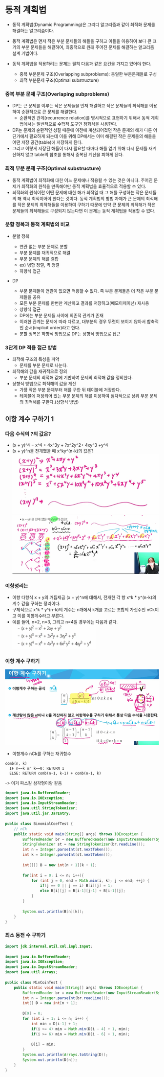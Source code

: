 # 동적 계획법
- 동적 계획법(Dynamic Programming)은 그리디 알고리즘과 같이 최적화 문제를 해결하는 알고리즘이다.
- 동적 계획법은 먼저 작은 부분 문제들의 해들을 구하고 이들을 이용하여 보다 큰 크기의 부분 문제들을 해결하여, 최종적으로 원래 주어진 문제를 해결하는 알고리즘 설계 기법이다.

- 동적 계획법을 적용하려는 문제는 필히 다음과 같은 요건을 가지고 있어야 한다.
  - 중복 부분문제 구조(Overlapping subproblems): 동일한 부분문제들로 구성
  - 최적 부분문제 구조(Optimal substructure)

### 중복 부분 문제 구조(Overlaping subproblems)
- DP는 큰 문제를 이루는 작은 문제들을 먼저 해결하고 작은 문제들의 최적해를 이용하여 순환적으로 큰 문제를 해결한다.
  - 순환적인 관계(recurrence relation)를 명시적으로 표현하기 위해서 동적 계획법에서는 일반적으로 수학적 도구인 점화식을 사용한다.
- DP는 문제의 순환적인 성질 때문에 이전에 계산되어졌던 작은 문제의 해가 다른 어딘가에서 필요하게 되는데 이를 위해 DP에서는 이미 해결된 작은 문제들의 해들을 어떤 저장 공간(table)에 저장하게 된다.
- 그리고 이렇게 저장된 해들이 다시 필요할 때마다 해를 얻기 위해 다시 문제를 재계산하지 않고 table의 참조를 통해서 중복된 계산을 피하게 된다.

### 최적 부분 문제 구조(Optimal substructure)
- 동적 계획법이 최적화에 대한 어느 문제에나 적용될 수 있는 것은 아니다. 주어진 문제가 최적화의 원칙을 만족해야만 동적 계획법을 효율적으로 적용할 수 있다.
- 최적화의 원칙이란 어떤 문제에 대한 해가 최적일 때 그 해를 구성하는 작은 문제들의 해 역시 최적이어야 한다는 것이다. 동적 계획법의 방법 자체가 큰 문제의 최적해를 
작은 문제의 최적해들을 이용하여 구하기 때문에 만약 큰 문제의 최적해가 작은 문제들의 최적해들로 구성되지 않는다면 이 문제는 동적 계획법을 적용할 수 없다.

### 분할 정복과 동적 계획법의 비교
- 분할 정복
  - 연관 없는 부분 문제로 분할
  - 부분 문제를 재귀적으로 해결
  - 부분 문제의 해를 결합
  - ex) 병합 정렬, 퀵 정렬
  - 하향식 접근

- DP
  - 부분 문제들이 연관이 없으면 적용할 수 없다. 즉 부분 문제들은 더 작은 부분 문제들을 공유
  - 모든 부분 문제를 한번만 계산하고 결과를 저장하고(메모이제이션) 재사용
  - 상향식 접근
  - DP에는 부분 문제들 사이에 의존적 관계가 존재
  - 이러한 관계는 문제에 따라 다르고, 대부분의 경우 뚜렷이 보이지 않아서 함축적인 순서(implicit order)라고 한다.
  - 분할 정복은 하향식 방법으로 DP는 상향식 방법으로 접근

### 3단계 DP 적용 접근 방법
- 최적해 구조의 특성을 파악
  - 문제를 부분 문제로 나눈다.
- 최적해의 값을 재귀적으로 정의
  - 부분 문제의 최적해 값에 기반하여 문제의 최적해 값을 정의한다.
- 상향식 방법으로 최적해의 값을 계산
  - 가장 작은 부분 문제부터 해를 구한 뒤 테이블에 저장한다.
  - 테이블에 저장되어 있는 부분 문제의 해를 이용하여 점차적으로 상위 부분 문제의 최적해를 구한다.(상향식 방법)
  
## 이항 계수 구하기 1
### 다음 수식의 ?의 값은?
- (x + y)^4 = x^4 + 4x^3y + ?x^2y^2+ 4xy^3 +y^4
- (x + y)^n을 전개했을 때 x^ky^(n-k)의 값은?  
![img.png](DynamicProgramming-1.png)
![img.png](DynamicProgramming-2.png)

### 이항정리는
- 이항 다항식 x + y의 거듭제곱 (x + y)^n에 대해서, 전개한 각 항 x^k * y^(n-k)의 계수 값을 구하는 정리이다.
- 구체적으로 x^k * y^(n-k)의 계수는 n개에서 k개를 고르는 조합의 가짓수인 nCk이고 이를 이항계수라고 부른다.
- 예를 들어, n=2, n=3, 그리고 n=4일 경우에는 다음과 같다.  
![img.png](DynamicProgramming-3.png)

### 이항 계수 구하기  
![img.png](DynamicProgramming-4.png)

- 이항계수 nCk를 구하는 재귀함수
```
comb(n, k)
  IF n==k or k==0: RETURN 1
  ELSE: RETURN comb(n-1, k-1) + comb(n-1, k)
```
-> 이거 파스칼 삼각형이랑 같음

```java
import java.io.BufferedReader;
import java.io.IOException;
import java.io.InputStreamReader;
import java.util.StringTokenizer;
import java.util.jar.JarEntry;

public class BinomialCoefTest {
    // nCk
    public static void main(String[] args) throws IOException {
        BufferedReader br = new BufferedReader(new InputStreamReader(System.in));
        StringTokenizer st = new StringTokenizer(br.readLine());
        int n = Integer.parseInt(st.nextToken());
        int k = Integer.parseInt(st.nextToken());

        int[][] B = new int[n + 1][k + 1];

        for(int i = 0; i <= n; i++){
            for (int j = 0, end = Math.min(i, k); j <= end; ++j) {
                if(j == 0 || j == i) B[i][j] = 1;
                else B[i][j] = B[i-1][j-1] + B[i-1][j];
            }
        }
        
        System.out.println(B[n][k]);
    }
}
```

### 최소 동전 수 구하기
```java
import jdk.internal.util.xml.impl.Input;

import java.io.BufferedReader;
import java.io.IOException;
import java.io.InputStreamReader;
import java.util.Arrays;

public class MinCoinTest {
    public static void main(String[] args) throws IOException {
        BufferedReader br = new BufferedReader(new InputStreamReader(System.in));
        int n = Integer.parseInt(br.readLine());
        int[] D = new int[n + 1];

        D[9] = 0;
        for (int i = 1; i <= n; i++) {
            int min = D[i-1] + 1;
            if(i >= 4) min = Math.min(D[i - 4] + 1, min);
            if(i >= 6) min = Math.min(D[i - 6] + 1, min);

            D[i] = min;
        }
        System.out.println(Arrays.toString(D));
        System.out.println(D[n]);
    }
}

```
